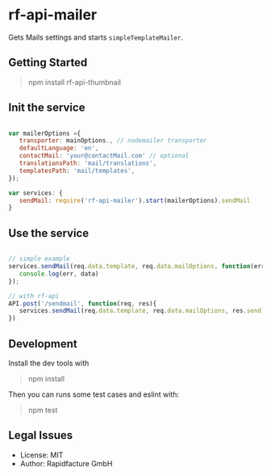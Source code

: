 # rf-api-mailer

Gets Mails settings and starts `simpleTemplateMailer`.


## Getting Started

> npm install rf-api-thumbnail

## Init the service


```js

var mailerOptions ={
   transporter: mainOptions., // nodemailer transporter
   defaultLanguage: 'en',
   contactMail: 'your@contactMail.com' // optional
   translationsPath: 'mail/translations',
   templatesPath: 'mail/templates',
});

var services: {
   sendMail: require('rf-api-mailer').start(mailerOptions).sendMail
}

```

## Use the service
```js

// simple example
services.sendMail(req.data.template, req.data.mailOptions, function(err, data){
   console.log(err, data)
});

// with rf-api
API.post('/sendmail', function(req, res){
   services.sendMail(req.data.template, req.data.mailOptions, res.send);
})

```


## Development

Install the dev tools with

> npm install

Then you can runs some test cases and eslint with:

> npm test


## Legal Issues
* License: MIT
* Author: Rapidfacture GmbH
